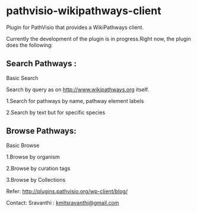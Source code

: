 pathvisio-wikipathways-client
=============================

Plugin for PathVisio that provides a WikiPathways client.

Currently the development of the plugin is in progress.Right now, the plugin does the following:



Search Pathways :
-----------------

Basic Search

Search by query as on http://www.wikipathways.org itself.

1.Search for pathways by name, pathway element labels

2.Search by text but for specific species

Browse Pathways:
----------------

Basic Browse

1.Browse by organism

2.Browse by curation tags

3.Browse by Collections


Refer: http://plugins.pathvisio.org/wp-client/blog/

Contact: Sravanthi : kmitsravanthi@gmail.com

